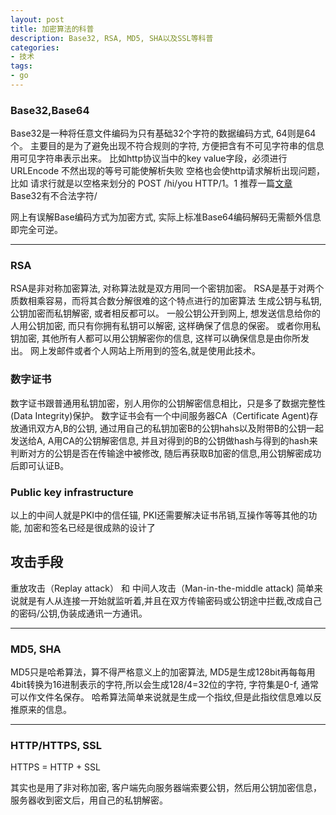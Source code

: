 ```yaml
---
layout: post
title: 加密算法的科普
description: Base32, RSA, MD5, SHA以及SSL等科普
categories:
- 技术
tags:
- go
---
```


### Base32,Base64

Base32是一种将任意文件编码为只有基础32个字符的数据编码方式, 64则是64个。
主要目的是为了避免出现不符合规则的字符, 方便把含有不可见字符串的信息用可见字符串表示出来。
比如http协议当中的key value字段，必须进行URLEncode 不然出现的等号可能使解析失败 空格也会使http请求解析出现问题，比如 请求行就是以空格来划分的 POST /hi/you HTTP/1。1  推荐一篇[文章](http://blog。xiayf。cn/2016/01/24/base64-encoding/) 
Base32有不合法字符/

网上有误解Base编码方式为加密方式, 实际上标准Base64编码解码无需额外信息即完全可逆。

---

### RSA

RSA是非对称加密算法, 对称算法就是双方用同一个密钥加密。
RSA是基于对两个质数相乘容易，而将其合数分解很难的这个特点进行的加密算法
生成公钥与私钥, 公钥加密而私钥解密, 或者相反都可以。
一般公钥公开到网上, 想发送信息给你的人用公钥加密, 而只有你拥有私钥可以解密, 这样确保了信息的保密。
或者你用私钥加密, 其他所有人都可以用公钥解密你的信息, 这样可以确保信息是由你所发出。 网上发邮件或者个人网站上所用到的签名,就是使用此技术。

### 数字证书
数字证书跟普通用私钥加密，别人用你的公钥解密信息相比，只是多了数据完整性(Data Integrity)保护。
数字证书会有一个中间服务器CA（Certificate Agent)存放通讯双方A,B的公钥, 通过用自己的私钥加密B的公钥hahs以及附带B的公钥一起发送给A, A用CA的公钥解密信息, 并且对得到的B的公钥做hash与得到的hash来判断对方的公钥是否在传输途中被修改, 随后再获取B加密的信息,用公钥解密成功后即可认证B。

### Public key infrastructure
以上的中间人就是PKI中的信任锚, PKI还需要解决证书吊销,互操作等等其他的功能, 加密和签名已经是很成熟的设计了

## 攻击手段

重放攻击（Replay attack） 和 中间人攻击（Man-in-the-middle attack)
简单来说就是有人从连接一开始就监听着,并且在双方传输密码或公钥途中拦截,改成自己的密码/公钥,伪装成通讯一方通讯。

---

### MD5, SHA

MD5只是哈希算法，算不得严格意义上的加密算法, MD5是生成128bit再每每用4bit转换为16进制表示的字符,所以会生成128/4=32位的字符, 字符集是0-f, 通常可以作文件名保存。
哈希算法简单来说就是生成一个指纹,但是此指纹信息难以反推原来的信息。

---


### HTTP/HTTPS, SSL

HTTPS = HTTP + SSL

其实也是用了非对称加密, 客户端先向服务器端索要公钥，然后用公钥加密信息，服务器收到密文后，用自己的私钥解密。
